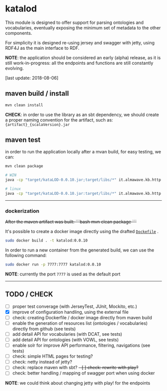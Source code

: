 katalod
====================

This module is designed to offer support for parsing ontologies and vocabularies, eventually exposing the minimum set of metadata to the other components.

For simplicity it is designed re-using jersey and swagger with jetty, using RDF4J as the main interface to RDF.

**NOTE**: the application should be considered an early (alpha) release, as it is still work-in-progress: all the endpoints and functions are still constantly evolving.

[last update: 2018-08-06]

## maven build / install

```bash
mvn clean install
```

**CHECK**: in order to use the library as an sbt dependency, we should create a proper naming convention for the artifact, such as: `{artifact}_{scalaVersion}.jar`

## maven test

in order to run the application locally after a mvan build, for easy testing, we can:

```bash
mvn clean package

# WIN
java -cp "target/kataLOD-0.0.10.jar;target/libs/*" it.almawave.kb.http.MainHTTP

# linux
java -cp "target/kataLOD-0.0.10.jar:target/libs/*" it.almawave.kb.http.MainHTTP
```

----

### dockerization

<s>
After the maven artifact was built:
```bash
mvn clean package
```
</s>

It's possible to create a docker image directly using the drafted [`Dockefile`](http://10.121.172.7:10080/public-od/daf/katalod/blob/master/Dockerfile) .
```bash
sudo docker build . -t katalod:0.0.10
```



In order to run a new container from the generated build, we can use the following command:
```bash
sudo docker run -p 7777:7777 katalod:0.0.10
```

**NOTE**: currently the port `7777` is used as the default port


* * *

## TODO / CHECK

- [ ] proper test converage (with JerseyTest, JUnit, Mockito, etc.)
- [x] improve of configuration handling, using the external file
- [ ] check: creating Dockerfile / docker image directly from maven build
- [ ] enable the generation of resources list (ontologies / vocabularies) directly from github (see tests)
- [ ] add detail API for vocabularies (with DCAT, see tests)
- [ ] add detail API for ontologies (with VOWL, see tests)
- [ ] enable solr for improve API performance, filtering, navigations (see tests)
- [ ] check: simple HTML pages for testing?
- [ ] check: netty instead of jetty?
- [ ] check: replace maven with sbt?
~~- [ ] check: rewrite with play?~~
- [ ] check: better handling / mapping of swagger port when using docker

**NOTE**: we could think about changing jetty with play! for the endpoints
